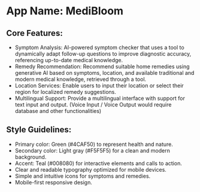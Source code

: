 # **App Name**: MediBloom

## Core Features:

- Symptom Analysis: AI-powered symptom checker that uses a tool to dynamically adapt follow-up questions to improve diagnostic accuracy, referencing up-to-date medical knowledge.
- Remedy Recommendation: Recommend suitable home remedies using generative AI based on symptoms, location, and available traditional and modern medical knowledge, retrieved through a tool. 
- Location Services: Enable users to input their location or select their region for localized remedy suggestions. 
- Multilingual Support: Provide a multilingual interface with support for text input and output. (Voice Input / Voice Output would require database and other functionalities)

## Style Guidelines:

- Primary color: Green (#4CAF50) to represent health and nature.
- Secondary color: Light gray (#F5F5F5) for a clean and modern background.
- Accent: Teal (#008080) for interactive elements and calls to action.
- Clear and readable typography optimized for mobile devices.
- Simple and intuitive icons for symptoms and remedies.
- Mobile-first responsive design.